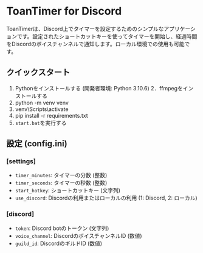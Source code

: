 # ToanTimer for Discord

ToanTimerは、Discord上でタイマーを設定するためのシンプルなアプリケーションです。設定されたショートカットキーを使ってタイマーを開始し、経過時間をDiscordのボイスチャンネルで通知します。ローカル環境での使用も可能です。

## クイックスタート

1. Pythonをインストールする (開発者環境: Python 3.10.6)
2．ffmpegをインストールする
2. python -m venv venv
3. venv\Scripts\activate
4. pip install -r requirements.txt
5. `start.bat`を実行する


## 設定 (config.ini)

### [settings]

- `timer_minutes`: タイマーの分数 (整数)
- `timer_seconds`: タイマーの秒数 (整数)
- `start_hotkey`: ショートカットキー (文字列)
- `use_discord`: Discordの利用またはローカルの利用 (1: Discord, 2: ローカル)

### [discord]

- `token`: Discord botのトークン (文字列)
- `voice_channel`: DiscordのボイスチャンネルID (数値)
- `guild_id`: DiscordのギルドID (数値)
